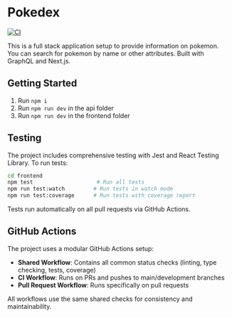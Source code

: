 # Pokedex

[![CI](https://github.com/sdaconceicao/pokedex/workflows/CI%20Status%20Checks/badge.svg)](https://github.com/sdaconceicao/pokedex/actions/workflows/ci.yml)

This is a full stack application setup to provide information on pokemon. You can search for pokemon by name or other attributes. Built with GraphQL and Next.js.

## Getting Started

1. Run `npm i`
2. Run `npm run dev` in the api folder
3. Run `npm run dev` in the frontend folder

## Testing

The project includes comprehensive testing with Jest and React Testing Library. To run tests:

```bash
cd frontend
npm test                    # Run all tests
npm run test:watch         # Run tests in watch mode
npm run test:coverage      # Run tests with coverage report
```

Tests run automatically on all pull requests via GitHub Actions.

## GitHub Actions

The project uses a modular GitHub Actions setup:

- **Shared Workflow**: Contains all common status checks (linting, type checking, tests, coverage)
- **CI Workflow**: Runs on PRs and pushes to main/development branches
- **Pull Request Workflow**: Runs specifically on pull requests

All workflows use the same shared checks for consistency and maintainability.
